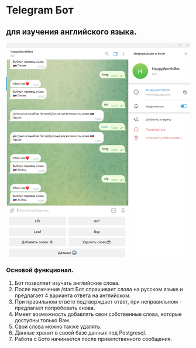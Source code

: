 # Telegram Бот 
## для изучения английского языка.
![Telegram bot](images/bot.PNG "Telegram bot")

### Основой функционал.

1. Бот позволяет изучать английские слова. 
2. После включения /start Бот спрашивает слова на русском языке и предлагает 4 варианта ответа на английском.
3. При правильном ответе подтверждает ответ, при неправильном - предлагает попробовать снова.
4. Имеет возможность добавлять свои собственные слова, которые доступны только Вам.
5. Свои слова можно также удалять.
6. Данные хранит в своей базе данных под Postgresql.
7. Работа с Бото начинается после приветственного сообщения.